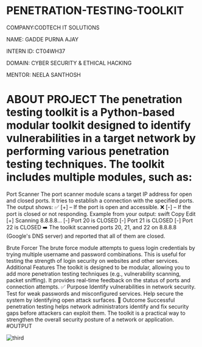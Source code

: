 # PENETRATION-TESTING-TOOLKIT

COMPANY:CODTECH IT SOLUTIONS

NAME: GADDE PURNA AJAY

INTERN ID: CT04WH37

DOMAIN: CYBER SECURITY & ETHICAL HACKING

MENTOR: NEELA SANTHOSH

# ABOUT PROJECT The penetration testing toolkit is a Python-based modular toolkit designed to identify vulnerabilities in a target network by performing various penetration testing techniques. The toolkit includes multiple modules, such as:

Port Scanner The port scanner module scans a target IP address for open and closed ports. It tries to establish a connection with the specified ports. The output shows: ✅ [+] – If the port is open and accessible. ❌ [-] – If the port is closed or not responding. Example from your output:
swift Copy Edit [+] Scanning 8.8.8.8... [-] Port 20 is CLOSED [-] Port 21 is CLOSED [-] Port 22 is CLOSED ➡️ The toolkit scanned ports 20, 21, and 22 on 8.8.8.8 (Google's DNS server) and reported that all of them are closed.

Brute Forcer The brute force module attempts to guess login credentials by trying multiple username and password combinations. This is useful for testing the strength of login security on websites and other services.
Additional Features The toolkit is designed to be modular, allowing you to add more penetration testing techniques (e.g., vulnerability scanning, packet sniffing). It provides real-time feedback on the status of ports and connection attempts. ✅ Purpose Identify vulnerabilities in network security. Test for weak passwords and misconfigured services. Help secure the system by identifying open attack surfaces. 🚀 Outcome Successful penetration testing helps network administrators identify and fix security gaps before attackers can exploit them. The toolkit is a practical way to strengthen the overall security posture of a network or application.
#OUTPUT

![third](https://github.com/user-attachments/assets/62ce3d52-394e-474c-af0a-92018e770176)
